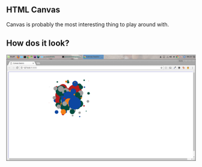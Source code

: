 ## HTML Canvas
Canvas is probably the most interesting thing to play around with.

## How dos it look?
![Screenshot 1](screenshots/screenshot.png)
